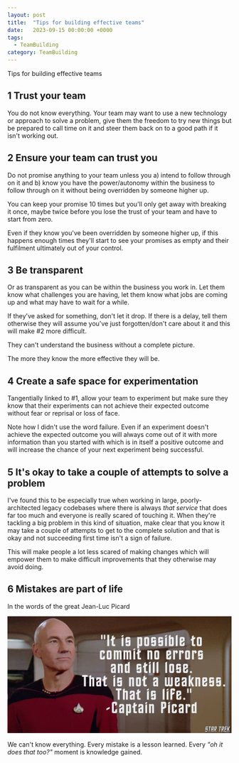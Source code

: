 ```yaml
---
layout: post
title:  "Tips for building effective teams"
date:   2023-09-15 00:00:00 +0000
tags:
  - TeamBuilding
category: TeamBuilding
---
```


Tips for building effective teams



## 1 Trust your team

You do not know everything. Your team may want to use a new technology or approach to solve a problem, give them the freedom to try new things but be prepared to call time on it and steer them back on to a good path if it isn't working out.


## 2 Ensure your team can trust you

Do not promise anything to your team unless you a) intend to follow through on it and b) know you have the power/autonomy within the business to follow through on it without being overridden by someone higher up.

You can keep your promise 10 times but you'll only get away with breaking it once, maybe twice before you lose the trust of your team and have to start from zero.

Even if they know you've been overridden by someone higher up, if this happens enough times they'll start to see your promises as empty and their fulfilment ultimately out of your control.


## 3 Be transparent

Or as transparent as you can be within the business you work in. Let them know what challenges you are having, let them know what jobs are coming up and what may have to wait for a while.

If they've asked for something, don't let it drop. If there is a delay, tell them otherwise they will assume you've just forgotten/don't care about it and this will make #2 more difficult.

They can't understand the business without a complete picture.

The more they know the more effective they will be.


## 4 Create a safe space for experimentation

Tangentially linked to #1, allow your team to experiment but make sure they know that their experiments can not achieve their expected outcome without fear or reprisal or loss of face.

Note how I didn't use the word failure. Even if an experiment doesn't achieve the expected outcome you will always come out of it with more information than you started with which is in itself a positive outcome and will increase the chance of your next experiment being successful.


## 5 It's okay to take a couple of attempts to solve a problem

I've found this to be especially true when working in large, poorly-architected legacy codebases where there is always *that service* that does far too much and everyone is really scared of touching it. When they're tackling a big problem in this kind of situation, make clear that you know it may take a couple of attempts to get to the complete solution and that is okay and not succeeding first time isn't a sign of failure.

This will make people a lot less scared of making changes which will empower them to make difficult improvements that they otherwise may avoid doing.


## 6 Mistakes are part of life

In the words of the great Jean-Luc Picard

![It is possible to commit no mistakes and still lose. That is not weakness, that is life.](\assets\img\picard-mistakes.png)

We can't know everything. Every mistake is a lesson learned. Every *"oh it does that too?"* moment is knowledge gained.